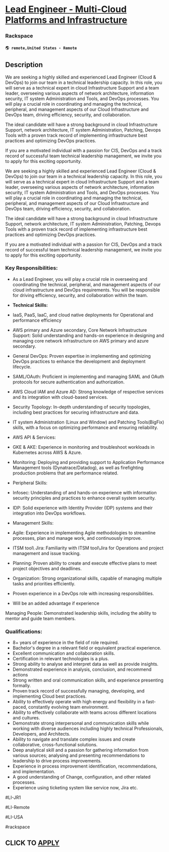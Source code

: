 # [Lead Engineer - Multi-Cloud Platforms and Infrastructure](https://www.remotewlb.com/apply/lead-engineer-multi-cloud-platforms-and-infrastructure)  
### Rackspace  
#### `🌎 remote,United States - Remote`  

## Description

We are seeking a highly skilled and experienced Lead Engineer (Cloud & DevOps) to join our team in a technical leadership capacity. In this role, you will serve as a technical expert in cloud Infrastructure Support and a team leader, overseeing various aspects of network architecture, information security, IT system Administration and Tools, and DevOps processes. You will play a crucial role in coordinating and managing the technical, peripheral, and management aspects of our Cloud Infrastructure and DevOps team, driving efficiency, security, and collaboration.

The ideal candidate will have a strong background in cloud Infrastructure Support, network architecture, IT system Administration, Patching, Devops Tools with a proven track record of implementing infrastructure best practices and optimizing DevOps practices.

  

If you are a motivated individual with a passion for CIS, DevOps and a track record of successful team technical leadership management, we invite you to apply for this exciting opportunity.

  

We are seeking a highly skilled and experienced Lead Engineer (Cloud & DevOps) to join our team in a technical leadership capacity. In this role, you will serve as a technical expert in cloud Infrastructure Support and a team leader, overseeing various aspects of network architecture, information security, IT system Administration and Tools, and DevOps processes. You will play a crucial role in coordinating and managing the technical, peripheral, and management aspects of our Cloud Infrastructure and DevOps team, driving efficiency, security, and collaboration.

The ideal candidate will have a strong background in cloud Infrastructure Support, network architecture, IT system Administration, Patching, Devops Tools with a proven track record of implementing infrastructure best practices and optimizing DevOps practices.

  

If you are a motivated individual with a passion for CIS, DevOps and a track record of successful team technical leadership management, we invite you to apply for this exciting opportunity.

  

### Key Responsibilities:

* As a Lead Engineer, you will play a crucial role in overseeing and coordinating the technical, peripheral, and management aspects of our cloud infrastructure and DevOps requirements. You will be responsible for driving efficiency, security, and collaboration within the team. 

  

* **Technical Skills:**

  

* IaaS, PaaS, IaaC, and cloud native deployments for Operational and performance efficiency

  

* AWS primary and Azure secondary, Core Network Infrastructure Support: Solid understanding and hands-on experience in designing and managing core network infrastructure on AWS primary and azure secondary.

  

* General DevOps: Proven expertise in implementing and optimizing DevOps practices to enhance the development and deployment lifecycle.

  

* SAML/OAuth: Proficient in implementing and managing SAML and OAuth protocols for secure authentication and authorization.

  

* AWS Cloud IAM and Azure AD: Strong knowledge of respective services and its integration with cloud-based services.

  

* Security Topology: In-depth understanding of security topologies, including best practices for securing infrastructure and data.

  

* IT system Administration (Linux and Window) and Patching Tools(BigFix) skills, with a focus on optimizing performance and ensuring reliability.

  

* AWS API & Services: 

  

* GKE & AKE: Experience in monitoring and troubleshoot workloads in Kubernetes across AWS & Azure.

* Monitoring: Deploying and providing support to Application Performance Management tools (Dynatrace/Datadog), as well as firefighting production problems that are performance related.

  

* Peripheral Skills:
* Infosec: Understanding of and hands-on experience with information security principles and practices to enhance overall system security.

  

* IDP: Solid experience with Identity Provider (IDP) systems and their integration into DevOps workflows.

  

* Management Skills:

  

* Agile: Experience in implementing Agile methodologies to streamline processes, plan and manage work, and continuously improve.
* ITSM tool\ Jira: Familiarity with ITSM tool\Jira for Operations and project management and issue tracking.
* Planning: Proven ability to create and execute effective plans to meet project objectives and deadlines.
* Organization: Strong organizational skills, capable of managing multiple tasks and priorities efficiently.
* Proven experience in a DevOps role with increasing responsibilities.

  

* Will be an added advantage if experience

Managing People: Demonstrated leadership skills, including the ability to mentor and guide team members.

  

### Qualifications:

* 8+ years of experience in the field of role required.
* Bachelor's degree in a relevant field or equivalent practical experience.
* Excellent communication and collaboration skills.
* Certification in relevant technologies is a plus.
* Strong ability to analyse and interpret data as well as provide insights.
* Demonstrated experience in analysis, conclusion, and recommend actions
* Strong written and oral communication skills, and experience presenting formally.
* Proven track record of successfully managing, developing, and implementing Cloud best practices.
* Ability to effectively operate with high energy and flexibility in a fast-paced, constantly evolving team environment.
* Ability to effectively collaborate with teams across different locations and cultures.
* Demonstrate strong interpersonal and communication skills while working with diverse audiences including highly technical Professionals, Developers, and Architects.
* Ability to navigate and translate complex issues and create collaborative, cross-functional solutions.
* Deep analytical skill and a passion for gathering information from various sources; analysing and presenting recommendations to leadership to drive process improvements.
* Experience in process improvement identification, recommendations, and implementation.
* A good understanding of Change, configuration, and other related processes.
* Experience using ticketing system like service now, Jira etc.

  

  

#LI-JR1

#LI-Remote

#LI-USA

#rackspace

  
## CLICK TO [APPLY](https://www.remotewlb.com/apply/lead-engineer-multi-cloud-platforms-and-infrastructure)

